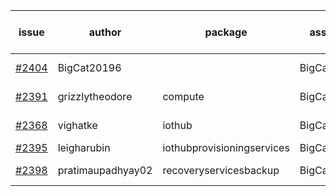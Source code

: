 | issue | author | package | assignee | bot advice | created date of issue | target release date | date from target |
| ------ | ------ | ------ | ------ | ------ | ------ | ------ | :-----: |
| [#2404](https://github.com/Azure/sdk-release-request/issues/2404) | BigCat20196 |   | BigCat20196 | new comment.  <br> | 01-25 | 02-08 |   |
| [#2391](https://github.com/Azure/sdk-release-request/issues/2391) | grizzlytheodore | compute | BigCat20196 |   release date < 2 ! <br> | 01-19 | 01-28 | 1 |
| [#2368](https://github.com/Azure/sdk-release-request/issues/2368) | vighatke | iothub | BigCat20196 |   release date < 2 ! <br> | 01-10 | 01-24 | -2 |
| [#2395](https://github.com/Azure/sdk-release-request/issues/2395) | leigharubin | iothubprovisioningservices | BigCat20196 |   | 01-20 | 02-01 |   |
| [#2398](https://github.com/Azure/sdk-release-request/issues/2398) | pratimaupadhyay02 | recoveryservicesbackup | BigCat20196 |   release date < 2 ! <br> | 01-21 | 01-25 | -1 |
